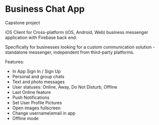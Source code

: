 # Business Chat App
Capstone project


iOS Client for Cross-platform (iOS, Android, Web) business messenger application with Firebase back end.

Specifically for businesses looking for a custom communication solution - standalone messenger,
 independent from third-party platforms.

Features:
- In App Sign In / Sign Up
- Personal and group chats
- Text and photo messages
- User statuses: Online, Away, Do Not Disturb, Offline
- Last Online feature
- Push Notifications
- Set User Profile Pictures
- Open images fullscreen
- Change username\email in app
- Offline mode
